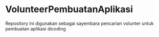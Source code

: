 # VolunteerPembuatanAplikasi
Repository ini digunakan sebagai sayembara pencarian volunter untuk pembuatan aplikasi dicoding
